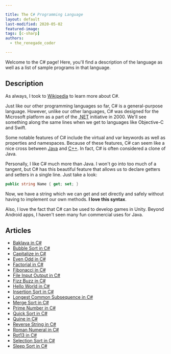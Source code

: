 ```yaml
---

title: The C# Programming Language
layout: default
last-modified: 2020-05-02
featured-image:
tags: [c-sharp]
authors:
  - the_renegade_coder

---
```


Welcome to the C# page! Here, you'll find a description of the language as well as a list of sample programs in that language.

## Description

As always, I took to [Wikipedia][1] to learn more about C#.

Just like our other programming languages so far, C# is a general-purpose
language. However, unlike our other languages, C# was designed for the Microsoft
platform as a part of the [.NET][2] initiative in 2000. We'll see something along the
same lines when we get to languages like Objective-C and Swift.

Some notable features of C# include the virtual and var keywords as well as
properties and namespaces. Because of these features, C# can seem like a nice
cross between [Java][3] and [C++][4]. In fact, C# is often considered a clone of Java.

Personally, I like C# much more than Java. I won't go into too much of a
tangent, but C# has this beautiful feature that allows us to declare getters and
setters in a single line. Just take a look:

```csharp
public string Name { get; set; }
```

Now, we have a string which we can get and set directly and safely without
having to implement our own methods. **I love this syntax**.

Also, I love the fact that C# can be used to develop games in Unity. Beyond
Android apps, I haven't seen many fun commercial uses for Java.

[1]: https://en.wikipedia.org/wiki/C_Sharp_(programming_language)
[2]: https://en.wikipedia.org/wiki/.NET
[3]: https://en.wikipedia.org/wiki/Java_(programming_language)
[4]: https://en.wikipedia.org/wiki/C%2B%2B


## Articles

- [Baklava in C#](https://sampleprograms.io/projects/baklava/c-sharp)
- [Bubble Sort in C#](https://sampleprograms.io/projects/bubble-sort/c-sharp)
- [Capitalize in C#](https://sampleprograms.io/projects/capitalize/c-sharp)
- [Even Odd in C#](https://sampleprograms.io/projects/even-odd/c-sharp)
- [Factorial in C#](https://sampleprograms.io/projects/factorial/c-sharp)
- [Fibonacci in C#](https://sampleprograms.io/projects/fibonacci/c-sharp)
- [File Input Output in C#](https://sampleprograms.io/projects/file-input-output/c-sharp)
- [Fizz Buzz in C#](https://sampleprograms.io/projects/fizz-buzz/c-sharp)
- [Hello World in C#](https://sampleprograms.io/projects/hello-world/c-sharp)
- [Insertion Sort in C#](https://sampleprograms.io/projects/insertion-sort/c-sharp)
- [Longest Common Subsequence in C#](https://sampleprograms.io/projects/longest-common-subsequence/c-sharp)
- [Merge Sort in C#](https://sampleprograms.io/projects/merge-sort/c-sharp)
- [Prime Number in C#](https://sampleprograms.io/projects/prime-number/c-sharp)
- [Quick Sort in C#](https://sampleprograms.io/projects/quick-sort/c-sharp)
- [Quine in C#](https://sampleprograms.io/projects/quine/c-sharp)
- [Reverse String in C#](https://sampleprograms.io/projects/reverse-string/c-sharp)
- [Roman Numeral in C#](https://sampleprograms.io/projects/roman-numeral/c-sharp)
- [Rot13 in C#](https://sampleprograms.io/projects/rot13/c-sharp)
- [Selection Sort in C#](https://sampleprograms.io/projects/selection-sort/c-sharp)
- [Sleep Sort in C#](https://sampleprograms.io/projects/sleep-sort/c-sharp)